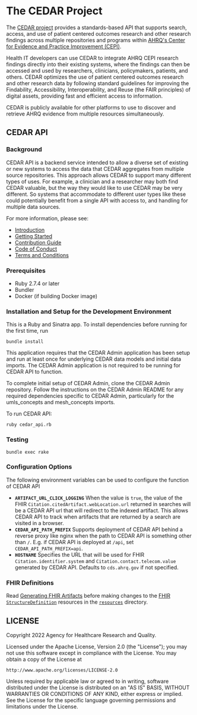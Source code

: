 # The CEDAR Project

The [CEDAR project](https://cds.ahrq.gov/cedar/) provides a standards-based API that supports search, access, and use of patient centered outcomes research and other research findings across multiple repositories and programs within [AHRQ's Center for Evidence and Practice Improvement (CEPI)](https://www.ahrq.gov/cpi/centers/cepi/index.html).

Health IT developers can use CEDAR to integrate AHRQ CEPI research findings directly into their existing systems, where the findings can then be accessed and used by researchers, clinicians, policymakers, patients, and others. CEDAR optimizes the use of patient centered outcomes research and other research data by following standard guidelines for improving the Findability, Accessibility, Interoperability, and Reuse (the FAIR principles) of digital assets, providing fast and efficient access to information.

CEDAR is publicly available for other platforms to use to discover and retrieve AHRQ evidence from multiple resources simultaneously.

## CEDAR API

### Background

CEDAR API is a backend service intended to allow a diverse set of existing or new systems to access
the data that CEDAR aggregates from multiple source repositories. This approach allows CEDAR to
support many different types of uses. For example, a clinician and a researcher may both find CEDAR
valuable, but the way they would like to use CEDAR may be very different. So systems that
accommodate to different user types like these could potentially benefit from a single API with
access to, and handling for multiple data sources.

For more information, please see:

- [Introduction](doc/Introduction.md)
- [Getting Started](doc/GettingStarted.md)
- [Contribution Guide](CONTRIBUTING.md)
- [Code of Conduct](CODE-OF-CONDUCT.md)
- [Terms and Conditions](TERMS-AND-CONDITIONS.md)

### Prerequisites

- Ruby 2.7.4 or later
- Bundler
- Docker (if building Docker image)

### Installation and Setup for the Development Environment

This is a Ruby and Sinatra app. To install dependencies before running for the first time, run

```
bundle install
```

This application requires that the CEDAR Admin application has been setup and run at least once for
underlying CEDAR data models and initial data imports. The CEDAR Admin application is not required
to be running for CEDAR API to function.

To complete initial setup of CEDAR Admin, clone the CEDAR Admin repository. Follow the instructions
on the CEDAR Admin README for any required dependencies specific to CEDAR Admin, particularly for
the umls_concepts and mesh_concepts imports.

To run CEDAR API:

```
ruby cedar_api.rb
```

### Testing

```
bundle exec rake
```

### Configuration Options

The following environment variables can be used to configure the function of CEDAR API

- __`ARTIFACT_URL_CLICK_LOGGING`__ When the value is `true`, the value of the FHIR `Citation.citedArtifact.webLocation.url` returned in searches will be a CEDAR API url that will redirect to the indexed artifact. This allows CEDAR API to track when artifacts that are returned by a search are visited in a browser.
- __`CEDAR_API_PATH_PREFIX`__ Supports deployment of CEDAR API behind a reverse proxy like nginx when the path to CEDAR API is something other than `/`. E.g. if CEDAR API is deployed at `/api`, set `CEDAR_API_PATH_PREFIX=api`.
- __`HOSTNAME`__ Specifies the URL that will be used for FHIR `Citation.identifier.system` and `Citation.contact.telecom.value` generated by CEDAR API. Defaults to `cds.ahrq.gov` if not specified.

### FHIR Definitions

Read [Generating FHIR Artifacts](fsh/README.md) before making changes to the [FHIR `StructureDefinition`](http://hl7.org/fhir/structuredefinition.html) resources in the [`resources`](resources) directory.

## LICENSE

Copyright 2022 Agency for Healthcare Research and Quality.

Licensed under the Apache License, Version 2.0 (the "License"); you may not use this software except
in compliance with the License. You may obtain a copy of the License at

    http://www.apache.org/licenses/LICENSE-2.0

Unless required by applicable law or agreed to in writing, software distributed under the License is
distributed on an "AS IS" BASIS, WITHOUT WARRANTIES OR CONDITIONS OF ANY KIND, either express or
implied.  See the License for the specific language governing permissions and limitations under the
License.

